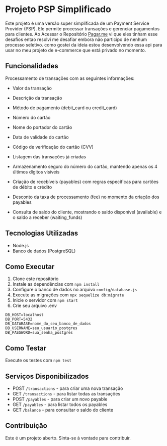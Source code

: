# Projeto PSP Simplificado

Este projeto é uma versão super simplificada de um Payment Service Provider (PSP). 
Ele permite processar transações e gerenciar pagamentos para clientes.
Ao Acessar o Repositório [Pagar.me](https://github.com/pagarme/vagas/tree/master/desafios) vi que eles tinham esse desafios entao resolvi me desafiar embora não participo de nenhum processo seletivo.
como gostei da ideia estou desenvolvendo essa api para usar no meu projeto de e-commerce que está privado no momento.

## Funcionalidades

Processamento de transações com as seguintes informações:

- Valor da transação
- Descrição da transação
- Método de pagamento (debit_card ou credit_card)
- Número do cartão
- Nome do portador do cartão
- Data de validade do cartão
- Código de verificação do cartão (CVV)

- Listagem das transações já criadas
- Armazenamento seguro do número do cartão, mantendo apenas os 4 últimos dígitos visíveis
- Criação de recebíveis (payables) com regras específicas para cartões de débito e crédito
- Desconto da taxa de processamento (fee) no momento da criação dos payables
- Consulta de saldo do cliente, mostrando o saldo disponível (available) e o saldo a receber (waiting_funds)

## Tecnologias Utilizadas

- Node.js
- Banco de dados (PostgreSQL)

## Como Executar

1. Clone este repositório
2. Instale as dependências com `npm install`
3. Configure o banco de dados no arquivo `config/database.js`
4. Execute as migrações com `npx sequelize db:migrate`
5. Inicie o servidor com `npm start`
6. Crie seu arquivo .env
```
DB_HOST=localhost
DB_PORT=5432
DB_DATABASE=nome_do_seu_banco_de_dados
DB_USERNAME=seu_usuario_postgres
DB_PASSWORD=sua_senha_postgres
```

## Como Testar

Execute os testes com `npm test`

## Serviços Disponibilizados

- POST `/transactions` - para criar uma nova transação
- GET `/transactions` - para listar todas as transações
- POST `/payables` - para criar um novo payable
- GET `/payables` - para listar todos os payables
- GET `/balance` - para consultar o saldo do cliente

## Contribuição

Este é um projeto aberto. Sinta-se à vontade para contribuir.